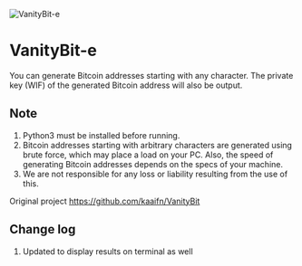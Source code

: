 ![VanityBit-e](https://github.com/Delgado1969/VanityBit-e/assets/101949777/6704293b-f0dc-4b53-b2f1-cec4ffc0f928)



# VanityBit-e
You can generate Bitcoin addresses starting with any character. The private key (WIF) of the generated Bitcoin address will also be output.
## Note
1. Python3 must be installed before running.
2. Bitcoin addresses starting with arbitrary characters are generated using brute force, which may place a load on your PC. Also, the speed of generating Bitcoin addresses depends on the specs of your machine.
3. We are not responsible for any loss or liability resulting from the use of this.

Original project https://github.com/kaaifn/VanityBit

## Change log
1. Updated to display results on terminal as well
